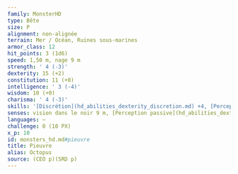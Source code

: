 ```yaml
---
family: MonsterHD
type: Bête
size: P
alignment: non-alignée
terrain: Mer / Océan, Ruines sous-marines
armor_class: 12
hit_points: 3 (1d6)
speed: 1,50 m, nage 9 m
strength: ' 4 (-3)'
dexterity: 15 (+2)
constitution: 11 (+0)
intelligence: ' 3 (-4)'
wisdom: 10 (+0)
charisma: ' 4 (-3)'
skills: '[Discrétion](hd_abilities_dexterity_discretion.md) +4, [Perception](hd_abilities_wisdom_perception.md) +2'
senses: vision dans le noir 9 m, [Perception passive](hd_abilities_dexterity_perception_passive.md) 12
languages: —
challenge: 0 (10 PX)
x_p: 10
id: monsters_hd.md#pieuvre
title: Pieuvre
alias: Octopus
source: (CEO p)(SRD p)
---
```


